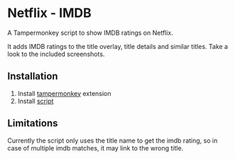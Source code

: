 # Netflix - IMDB
A Tampermonkey script to show IMDB ratings on Netflix. 

It adds IMDB ratings to the title overlay, title details and similar titles. Take a look to the included screenshots. 

## Installation 
1) Install [tampermonkey](https://tampermonkey.net) extension
2) Install [script](https://github.com/ioannisioannou16/netflix-imdb/raw/master/netflix-imdb.user.js) 
## Limitations
Currently the script only uses the title name to get the imdb rating, so in case of multiple imdb matches, it may link to the wrong title. 
